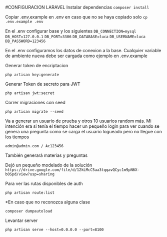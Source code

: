 #CONFIGURACION LARAVEL
Instalar dependencias
`composer install`

Copiar .env.example en .env en caso que no se haya copiado solo
`cp .env.example .env`


En el .env configurar base y los siguientes
`DB_CONNECTION=mysql`
`DB_HOST=127.0.0.1`
`DB_PORT=3306`
`DB_DATABASE=luca`
`DB_USERNAME=luca`
`DB_PASSWORD=123456`

En el .env configuramos los datos de conexion a la base. Cualquier variable de ambiente nueva debe ser cargada como ejemplo en .env.example

Generar token de encriptacion

`php artisan key:generate`

Generar Token de secreto para JWT

`php artisan jwt:secret`

Correr migraciones con seed

`php artisan migrate --seed`

Va a generar un usuario de prueba y otros 10 usuarios random más. Mi intención era si tenía el tiempo hacer un pequeño login para ver cuando se genera una pregunta como se carga el usuario logueado pero no llegue con los tiempos

`admin@admin.com / Ac123456`

También generará materias y preguntas

Dejó un pequeño modelado de la solución 
`https://drive.google.com/file/d/12kLMcC5aa3tqqavQCyc1m9pN6X-bOSpd/view?usp=sharing`

Para ver las rutas disponibles de auth

`php artisan route:list`

*En caso que no reconozca alguna clase

`composer dumpautoload`

Levantar server

`php artisan serve --host=0.0.0.0 --port=8100`